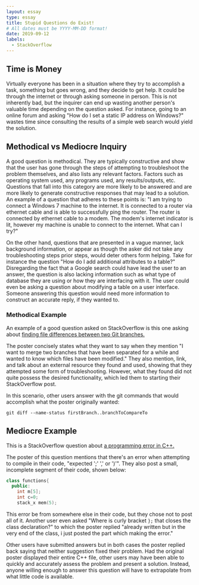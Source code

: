 ```yaml
---
layout: essay
type: essay
title: Stupid Questions do Exist!
# All dates must be YYYY-MM-DD format!
date: 2019-09-12
labels:
  - StackOverflow
---
```


## Time is Money
Virtually everyone has been in a situation where they try to accomplish a task, something but goes wrong, and they decide to get help. It could be through the internet or through asking someone in person. This is not inherently bad, but the inquirer can end up wasting another person's valuable time depending on the question asked. For instance, going to an online forum and asking "How do I set a static IP address on Windows?" wastes time since consulting the results of a simple web search would yield the solution.

## Methodical vs Mediocre Inquiry
A good question is methodical. They are typically constructive and show that the user has gone through the steps of attempting to troubleshoot the problem themselves, and also lists any relevant factors. Factors such as operating system used, any programs used, any results/outputs, etc. Questions that fall into this category are more likely to be answered and are more likely to generate constructive responses that may lead to a solution. An example of a question that adheres to these points is: "I am trying to connect a Windows 7 machine to the internet. It is connected to a router via ethernet cable and is able to successfully ping the router. The router is connected by ethernet cable to a modem. The modem's internet indicator is lit, however my machine is unable to connect to the internet. What can I try?"

On the other hand, questions that are presented in a vague manner, lack background information, or appear as though the asker did not take any troubleshooting steps prior steps, would deter others form helping. Take for instance the question "How do I add additional attributes to a table?" Disregarding the fact that a Google search could have lead the user to an answer, the question is also lacking information such as what type of database they are using or how they are interfacing with it. The user could even be asking a question about modifying a table on a user interface. Someone answering this question would need more information to construct an accurate reply, if they wanted to.

### Methodical Example
An example of a good question asked on StackOverflow is this one asking about [finding file differences between two Git branches.](https://stackoverflow.com/questions/822811/showing-which-files-have-changed-between-two-revisions) 

The poster concisely states what they want to say when they mention "I want to merge two branches that have been separated for a while and wanted to know which files have been modified." They also mention, link, and talk about an external resource they found and used, showing that they attempted some form of troubleshooting. However, what they found did not quite possess the desired functionality, which led them to starting their StackOverflow post. 

In this scenario, other users answer with the git commands that would accomplish what the poster originally wanted: 

`git diff --name-status firstBranch..branchToCompareTo`

## Mediocre Example
This is a StackOverflow question about [a programming error in C++.](https://stackoverflow.com/questions/55690279/error-expected-or-before-numeric-constant)

The poster of this question mentions that there's an error when attempting to compile in their code, "expected ';' ',' or ')'". They also post a small, incomplete segment of their code, shown below:

```cpp
class functions{
  public:
    int m[5];
    int c=0;
    stack_x mem(5);
```

This error be from somewhere else in their code, but they chose not to post all of it. Another user even asked "Where is curly bracket `};` that closes the class declaration?" to which the poster replied "already written but in the very end of the class, i just posted the part which making the error." 

Other users have submitted answers but in both cases the poster replied back saying that neither suggestion fixed their problem. Had the original poster displayed their entire C++ file, other users may have been able to quickly and accurately assess the problem and present a solution. Instead, anyone willing enough to answer this question will have to extrapolate from what little code is available.